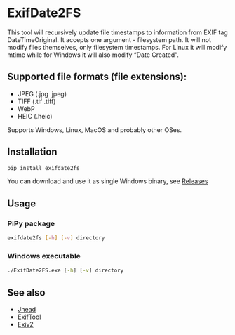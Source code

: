 # ExifDate2FS

This tool will recursively update file timestamps to information from EXIF tag DateTimeOriginal. It accepts one argument - filesystem path.
It will not modify files themselves, only filesystem timestamps. For Linux it will modify mtime while for Windows it will also modify
“Date Created”.

## Supported file formats (file extensions):

* JPEG (.jpg .jpeg)
* TIFF (.tif .tiff)
* WebP
* HEIC (.heic)

Supports Windows, Linux, MacOS and probably other OSes.

## Installation

```sh
pip install exifdate2fs
```

You can download and use it as single Windows binary, see [Releases](https://github.com/varnav/ExifDate2FS/releases/)

## Usage

### PiPy package

```sh
exifdate2fs [-h] [-v] directory
```

### Windows executable

```cmd
./ExifDate2FS.exe [-h] [-v] directory
```

## See also

* [Jhead](https://www.sentex.ca/~mwandel/jhead/)
* [ExifTool](https://exiftool.org/)
* [Exiv2](http://www.exiv2.org/)